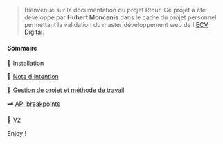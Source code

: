 > Bienvenue sur la documentation du projet Rtour. Ce projet a été développé par **Hubert Moncenis** dans le cadre du projet personnel permettant la validation du master développement web de l'[ECV Digital](http://www.ecvdigital.fr/).



#### Sommaire

 🚀 [Installation](install.md)

 📘 [Note d'intention](note-intention.md)

📗 [Gestion de projet et méthode de travail](managment-workflow.md)

🗝️ [API breakpoints](api.md)

🔮 [V2](future.md)



Enjoy !